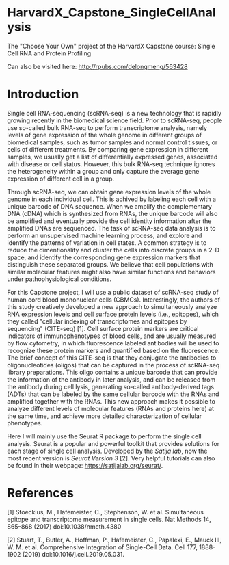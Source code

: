 # HarvardX_Capstone_SingleCellAnalysis
The "Choose Your Own" project of the HarvardX Capstone course: Single Cell RNA and Protein Profiling

Can also be visited here:
http://rpubs.com/delongmeng/563428

# Introduction

Single cell RNA-sequencing (scRNA-seq) is a new technology that is rapidly growing recently in the biomedical science field. Prior to scRNA-seq, people use so-called bulk RNA-seq to perform transcriptome analysis, namely levels of gene expression of the whole genome in different groups of biomedical samples, such as tumor samples and normal control tissues, or cells of different treatments. By comparing gene expression in different samples, we usually get a list of differentially expressed genes, associated with disease or cell status. However, this bulk RNA-seq technique ignores the heterogeneity within a group and only capture the average gene expression of different cell in a group.

Through scRNA-seq, we can obtain gene expression levels of the whole genome in each individual cell. This is achived by labeling each cell with a unique barcode of DNA sequence. When we amplify the complementary DNA (cDNA) which is synthesized from RNAs, the unique barcode will also be amplified and eventually provide the cell identity information after the amplified DNAs are sequenced. The task of scRNA-seq data analysis is to perform an unsupervised machine learning process, and explore and identify the patterns of variation in cell states. A common strategy is to reduce the dimentionality and cluster the cells into discrete groups in a 2-D space, and identify the corresponding gene expression markers that distinguish these separated groups. We believe that cell populations with similar molecular features might also have similar functions and behaviors under pathophysiological conditions. 

For this Capstone project, I will use a public dataset of scRNA-seq study of human cord blood mononuclear cells (CBMCs). Interestingly, the authors of this study creatively developed a new approach to simultaneously analyze RNA expression levels and cell surface protein levels (i.e., epitopes), which they called "cellular indexing of transcriptomes and epitopes by sequencing" (CITE-seq) [1]. Cell surface protein markers are critical indicators of immunophenotypes of blood cells, and are usually measured by flow cytometry, in which fluorescence labeled antibodies will be used to recognize these protein markers and quantified based on the fluorescence. The brief concept of this CITE-seq is that they conjugate the antibodies to oligonucleotides (oligos) that can be captured in the process of scRNA-seq library preparations. This oligo contains a unique barcode that can provide the information of the antibody in later analysis, and can be released from the antibody during cell lysis, generating so-called antibody-derived tags (ADTs) that can be labeled by the same cellular barcode with the RNAs and amplified together with the RNAs. This new approach makes it possible to analyze different levels of molecular features (RNAs and proteins here) at the same time, and achieve more detailed characterization of cellular phenotypes.

Here I will mainly use the Seurat R package to perform the single cell analysis. Seurat is a popular and powerful toolkit that provides solutions for each stage of single cell analysis. Developed by the *Satija lab*, now the most recent version is *Seurat Version 3* [2]. Very helpful tutorials can also be found in their webpage: https://satijalab.org/seurat/.

# References

[1] Stoeckius, M., Hafemeister, C., Stephenson, W. et al. Simultaneous epitope and transcriptome measurement in single cells. Nat Methods 14, 865–868 (2017) doi:10.1038/nmeth.4380

[2] Stuart, T., Butler, A., Hoffman, P., Hafemeister, C., Papalexi, E., Mauck III, W. M. et al. Comprehensive Integration of Single-Cell Data. Cell 177, 1888-1902 (2019) doi:10.1016/j.cell.2019.05.031. 
